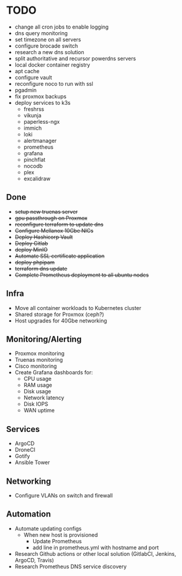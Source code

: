 # TODO

- change all cron jobs to enable logging
- dns query monitoring
- set timezone on all servers
- configure brocade switch
- research a new dns solution
- split authoritative and recursor powerdns servers
- local docker container registry
- apt cache
- configure vault
- reconfigure noco to run with ssl
- pgadmin
- fix proxmox backups
- deploy services to k3s
  - freshrss
  - vikunja
  - paperless-ngx
  - immich
  - loki
  - alertmanager
  - prometheus
  - grafana
  - pinchflat
  - nocodb
  - plex
  - excalidraw

## Done
- ~~setup new truenas server~~
- ~~gpu passthrough on Proxmox~~
- ~~reconfigure terraform to update dns~~
- ~~Configure Mellanox 10Gbe NICs~~
- ~~Deploy Hashicorp Vault~~
- ~~Deploy Gitlab~~
- ~~deploy MinIO~~
- ~~Automate SSL certificate application~~
- ~~deploy phpipam~~
- ~~terraform dns update~~
- ~~Complete Prometheus deployment to all ubuntu nodes~~

## Infra

- Move all container workloads to Kubernetes cluster
- Shared storage for Proxmox (ceph?)
- Host upgrades for 40Gbe networking

## Monitoring/Alerting

- Proxmox monitoring
- Truenas monitoring
- Cisco monitoring
- Create Grafana dashboards for:
  - CPU usage
  - RAM usage
  - Disk usage
  - Network latency
  - Disk IOPS
  - WAN uptime

## Services

- ArgoCD
- DroneCI
- Gotify
- Ansible Tower

## Networking

- Configure VLANs on switch and firewall

## Automation

- Automate updating configs
  - When new host is provisioned
    - Update Prometheus
    - add line in prometheus.yml with hostname and port
- Research Github actions or other local solution (GitlabCI, Jenkins, ArgoCD, Travis)
- Research Prometheus DNS service discovery